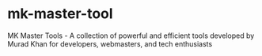 # mk-master-tool
MK Master Tools - A collection of powerful and efficient tools developed by Murad Khan for developers, webmasters, and tech enthusiasts

